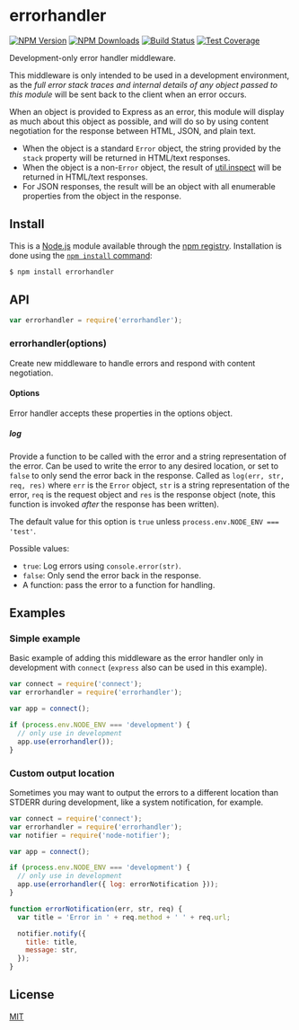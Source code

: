 # errorhandler

[![NPM Version][npm-version-image]][npm-url] [![NPM Downloads][npm-downloads-image]][npm-url] [![Build Status][travis-image]][travis-url] [![Test Coverage][coveralls-image]][coveralls-url]

Development-only error handler middleware.

This middleware is only intended to be used in a development environment, as the _full error stack traces and internal details of any object passed to this module_ will be sent back to the client when an error occurs.

When an object is provided to Express as an error, this module will display as much about this object as possible, and will do so by using content negotiation for the response between HTML, JSON, and plain text.

- When the object is a standard `Error` object, the string provided by the `stack` property will be returned in HTML/text responses.
- When the object is a non-`Error` object, the result of [util.inspect](https://nodejs.org/api/util.html#util_util_inspect_object_options) will be returned in HTML/text responses.
- For JSON responses, the result will be an object with all enumerable properties from the object in the response.

## Install

This is a [Node.js](https://nodejs.org/en/) module available through the [npm registry](https://www.npmjs.com/). Installation is done using the [`npm install` command](https://docs.npmjs.com/getting-started/installing-npm-packages-locally):

```sh
$ npm install errorhandler
```

## API

<!-- eslint-disable no-unused-vars -->

```js
var errorhandler = require('errorhandler');
```

### errorhandler(options)

Create new middleware to handle errors and respond with content negotiation.

#### Options

Error handler accepts these properties in the options object.

##### log

Provide a function to be called with the error and a string representation of the error. Can be used to write the error to any desired location, or set to `false` to only send the error back in the response. Called as `log(err, str, req, res)` where `err` is the `Error` object, `str` is a string representation of the error, `req` is the request object and `res` is the response object (note, this function is invoked _after_ the response has been written).

The default value for this option is `true` unless `process.env.NODE_ENV === 'test'`.

Possible values:

- `true`: Log errors using `console.error(str)`.
- `false`: Only send the error back in the response.
- A function: pass the error to a function for handling.

## Examples

### Simple example

Basic example of adding this middleware as the error handler only in development with `connect` (`express` also can be used in this example).

```js
var connect = require('connect');
var errorhandler = require('errorhandler');

var app = connect();

if (process.env.NODE_ENV === 'development') {
  // only use in development
  app.use(errorhandler());
}
```

### Custom output location

Sometimes you may want to output the errors to a different location than STDERR during development, like a system notification, for example.

<!-- eslint-disable handle-callback-err -->

```js
var connect = require('connect');
var errorhandler = require('errorhandler');
var notifier = require('node-notifier');

var app = connect();

if (process.env.NODE_ENV === 'development') {
  // only use in development
  app.use(errorhandler({ log: errorNotification }));
}

function errorNotification(err, str, req) {
  var title = 'Error in ' + req.method + ' ' + req.url;

  notifier.notify({
    title: title,
    message: str,
  });
}
```

## License

[MIT](LICENSE)

[coveralls-image]: https://badgen.net/coveralls/c/github/expressjs/errorhandler/master
[coveralls-url]: https://coveralls.io/r/expressjs/errorhandler?branch=master
[npm-downloads-image]: https://badgen.net/npm/dm/errorhandler
[npm-url]: https://npmjs.org/package/errorhandler
[npm-version-image]: https://badgen.net/npm/v/errorhandler
[travis-image]: https://badgen.net/travis/expressjs/errorhandler/master
[travis-url]: https://travis-ci.org/expressjs/errorhandler
